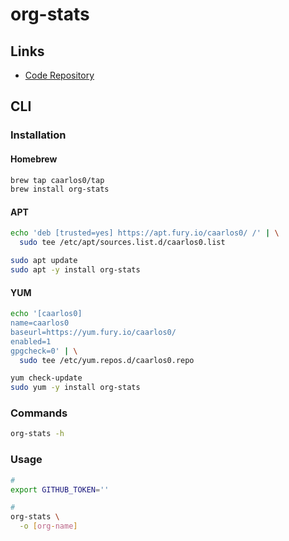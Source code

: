 # org-stats

## Links

- [Code Repository](https://github.com/caarlos0/org-stats)

## CLI

### Installation

#### Homebrew

```sh
brew tap caarlos0/tap
brew install org-stats
```

#### APT

```sh
echo 'deb [trusted=yes] https://apt.fury.io/caarlos0/ /' | \
  sudo tee /etc/apt/sources.list.d/caarlos0.list

sudo apt update
sudo apt -y install org-stats
```

#### YUM

```sh
echo '[caarlos0]
name=caarlos0
baseurl=https://yum.fury.io/caarlos0/
enabled=1
gpgcheck=0' | \
  sudo tee /etc/yum.repos.d/caarlos0.repo

yum check-update
sudo yum -y install org-stats
```

### Commands

```sh
org-stats -h
```

### Usage

```sh
#
export GITHUB_TOKEN=''

#
org-stats \
  -o [org-name]
```
